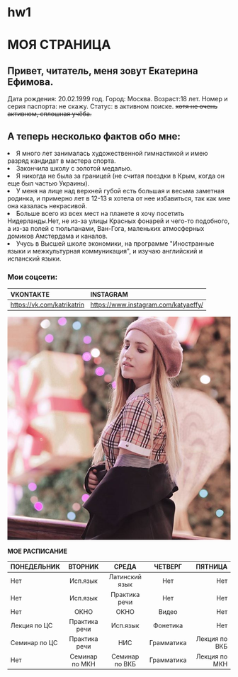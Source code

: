 # hw1
# МОЯ СТРАНИЦА
## **Привет, читатель, меня зовут Екатерина Ефимова.**

Дата рождения: 20.02.1999 год. Город: Москва. Возраст:18 лет. Номер и серия паспорта: не скажу. Статус: в активном поиске. ~~хотя не очень активном, сплошная учёба.~~

## **А теперь несколько фактов обо мне:**

<li>Я много лет занималась художественной гимнастикой и имею разряд кандидат в мастера спорта.

<li>Закончила школу с золотой медалью.

<li>Я никогда не была за границей (не считая поездки в Крым, когда он еще был частью Украины).

<li>У меня на лице над верхней губой есть большая и весьма заметная родинка, и примерно лет в 12-13 я хотела от нее избавиться, так как мне она казалась некрасивой.

<li>Больше всего из всех мест на планете я хочу посетить Нидерланды.Нет, не из-за улицы Красных фонарей и чего-то подобного, а из-за полей с тюльпанами, Ван-Гога, маленьких атмосферных домиков Амстердама и каналов.

<li>Учусь в Высшей школе экономики, на программе "Иностранные языки и межкультурная коммуникация", и изучаю английский и испанский языки.
  
### **Мои соцсети:**
VKONTAKTE | INSTAGRAM
------------- | -------------
<https://vk.com/katrikatrin> | <https://www.instagram.com/katyaeffy/>

![](25011332_143114113030368_5481055182311653376_n.jpg)

**МОЕ РАСПИСАНИЕ**

ПОНЕДЕЛЬНИК |ВТОРНИК |СРЕДА |ЧЕТВЕРГ |ПЯТНИЦА 
------------|:------:|:----:|:-------:|-------:
Нет|Исп.язык|Латинский язык|Нет|Нет
Нет|Исп.язык|Практика речи|Нет|Нет
Нет|ОКНО|ОКНО|Видео|Нет
Лекция по ЦС|Практика речи|Исп.язык|Фонетика|Нет
Семинар по ЦС|Практика речи|НИС|Грамматика|Лекция по ВКБ
Нет|Cеминар по МКН|Семинар по ВКБ|Грамматика|Лекция по МКН

